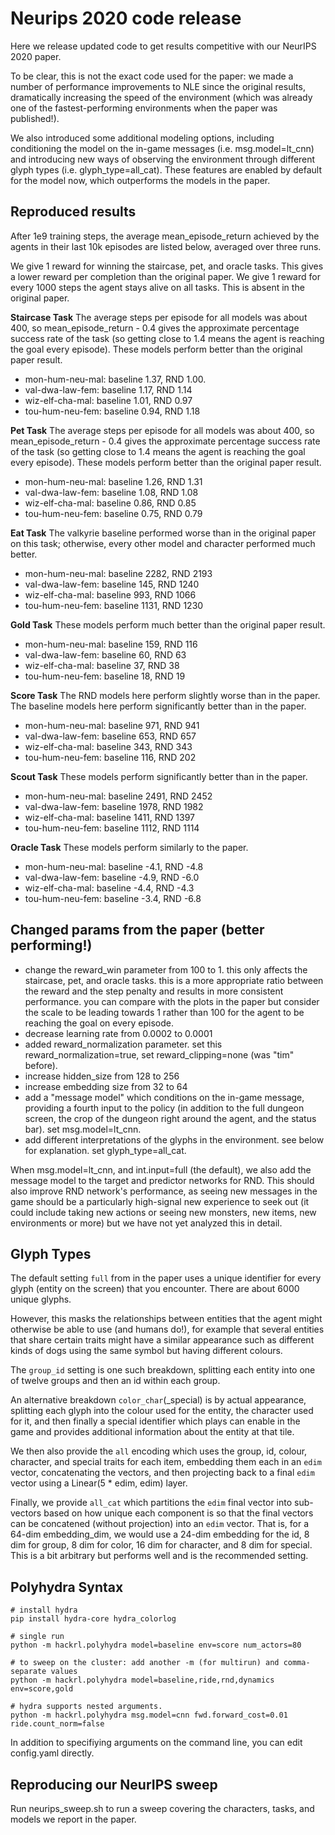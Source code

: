 # Neurips 2020 code release

Here we release updated code to get results competitive with our NeurIPS 2020 paper.

To be clear, this is not the exact code used for the paper: we made a number of performance improvements to NLE since the original results, dramatically increasing the speed of the environment (which was already one of the fastest-performing environments when the paper was published!).

We also introduced some additional modeling options, including conditioning the model on the in-game messages (i.e. msg.model=lt_cnn) and introducing new ways of observing the environment through different glyph types (i.e. glyph_type=all_cat). These features are enabled by default for the model now, which outperforms the models in the paper.

## Reproduced results

After 1e9 training steps, the average mean_episode_return achieved by the agents in their last 10k episodes are listed below, averaged over three runs.

We give 1 reward for winning the staircase, pet, and oracle tasks. This gives a lower reward per completion than the original paper.
We give 1 reward for every 1000 steps the agent stays alive on all tasks. This is absent in the original paper.

**Staircase Task**
The average steps per episode for all models was about 400, so mean_episode_return - 0.4 gives the approximate percentage success rate of the task (so getting close to 1.4 means the agent is reaching the goal every episode).
These models perform better than the original paper result.
- mon-hum-neu-mal: baseline 1.37, RND 1.00. 
- val-dwa-law-fem: baseline 1.17, RND 1.14
- wiz-elf-cha-mal: baseline 1.01, RND 0.97
- tou-hum-neu-fem: baseline 0.94, RND 1.18

**Pet Task**
The average steps per episode for all models was about 400, so mean_episode_return - 0.4 gives the approximate percentage success rate of the task (so getting close to 1.4 means the agent is reaching the goal every episode).
These models perform better than the original paper result.
- mon-hum-neu-mal: baseline 1.26, RND 1.31
- val-dwa-law-fem: baseline 1.08, RND 1.08
- wiz-elf-cha-mal: baseline 0.86, RND 0.85
- tou-hum-neu-fem: baseline 0.75, RND 0.79

**Eat Task**
The valkyrie baseline performed worse than in the original paper on this task; otherwise, every other model and character performed much better.
- mon-hum-neu-mal: baseline 2282, RND 2193
- val-dwa-law-fem: baseline 145,  RND 1240
- wiz-elf-cha-mal: baseline 993,  RND 1066
- tou-hum-neu-fem: baseline 1131, RND 1230

**Gold Task**
These models perform much better than the original paper result.
- mon-hum-neu-mal: baseline 159, RND 116
- val-dwa-law-fem: baseline 60,  RND 63
- wiz-elf-cha-mal: baseline 37, RND 38
- tou-hum-neu-fem: baseline 18, RND 19

**Score Task**
The RND models here perform slightly worse than in the paper.
The baseline models here perform significantly better than in the paper.
- mon-hum-neu-mal: baseline 971, RND 941
- val-dwa-law-fem: baseline 653, RND 657
- wiz-elf-cha-mal: baseline 343, RND 343
- tou-hum-neu-fem: baseline 116, RND 202

**Scout Task**
These models perform significantly better than in the paper.
- mon-hum-neu-mal: baseline 2491, RND 2452
- val-dwa-law-fem: baseline 1978, RND 1982
- wiz-elf-cha-mal: baseline 1411, RND 1397
- tou-hum-neu-fem: baseline 1112, RND 1114

**Oracle Task**
These models perform similarly to the paper.
- mon-hum-neu-mal: baseline -4.1, RND -4.8
- val-dwa-law-fem: baseline -4.9, RND -6.0
- wiz-elf-cha-mal: baseline -4.4, RND -4.3
- tou-hum-neu-fem: baseline -3.4, RND -6.8


## Changed params from the paper (better performing!)

- change the reward_win parameter from 100 to 1. this only affects the staircase, pet, and oracle tasks. this is a more appropriate ratio between the reward and the step penalty and results in more consistent performance. you can compare with the plots in the paper but consider the scale to be leading towards 1 rather than 100 for the agent to be reaching the goal on every episode.
- decrease learning rate from 0.0002 to 0.0001
- added reward_normalization parameter. set this reward_normalization=true, set reward_clipping=none (was "tim" before).
- increase hidden_size from 128 to 256
- increase embedding size from 32 to 64
- add a "message model" which conditions on the in-game message, providing a fourth input to the policy (in addition to the full dungeon screen, the crop of the dungeon right around the agent, and the status bar). set msg.model=lt_cnn.
- add different interpretations of the glyphs in the environment. see below for explanation. set glyph_type=all_cat.

When msg.model=lt_cnn, and int.input=full (the default), we also add the message model to the target and predictor networks for RND. This should also improve RND network's performance, as seeing new messages in the game should be a particularly high-signal new experience to seek out (it could include taking new actions or seeing new monsters, new items, new environments or more) but we have not yet analyzed this in detail.

## Glyph Types

The default setting `full` from in the paper uses a unique identifier for every glyph (entity on the screen) that you encounter. There are about 6000 unique glyphs.

However, this masks the relationships between entities that the agent might otherwise be able to use (and humans do!), for example that several entities that share certain traits might have a similar appearance such as different kinds of dogs using the same symbol but having different colours.

The `group_id` setting is one such breakdown, splitting each entity into one of twelve groups and then an id within each group.

An alternative breakdown `color_char`(_special) is by actual appearance, splitting each glyph into the colour used for the entity, the character used for it, and then finally a special identifier which plays can enable in the game and provides additional information about the entity at that tile.

We then also provide the `all` encoding which uses the group, id, colour, character, and special traits for each item, embedding them each in an `edim` vector, concatenating the vectors, and then projecting back to a final `edim` vector using a Linear(5 * edim, edim) layer.

Finally, we provide `all_cat` which partitions the `edim` final vector into sub-vectors based on how unique each component is so that the final vectors can be concatened (without projection) into an `edim` vector. That is, for a 64-dim embedding_dim, we would use a 24-dim embedding for the id, 8 dim for group, 8 dim for color, 16 dim for character, and 8 dim for special. This is a bit arbitrary but performs well and is the recommended setting.

## Polyhydra Syntax

```
# install hydra
pip install hydra-core hydra_colorlog

# single run
python -m hackrl.polyhydra model=baseline env=score num_actors=80

# to sweep on the cluster: add another -m (for multirun) and comma-separate values
python -m hackrl.polyhydra model=baseline,ride,rnd,dynamics env=score,gold

# hydra supports nested arguments.
python -m hackrl.polyhydra msg.model=cnn fwd.forward_cost=0.01 ride.count_norm=false
```

In addition to specifiying arguments on the command line, you can edit config.yaml directly.

## Reproducing our NeurIPS sweep

Run neurips_sweep.sh to run a sweep covering the characters, tasks, and models we report in the paper.
